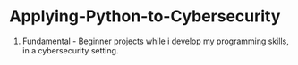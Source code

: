 # Applying-Python-to-Cybersecurity

1. Fundamental -
Beginner projects while i develop my programming skills, in a cybersecurity setting.
